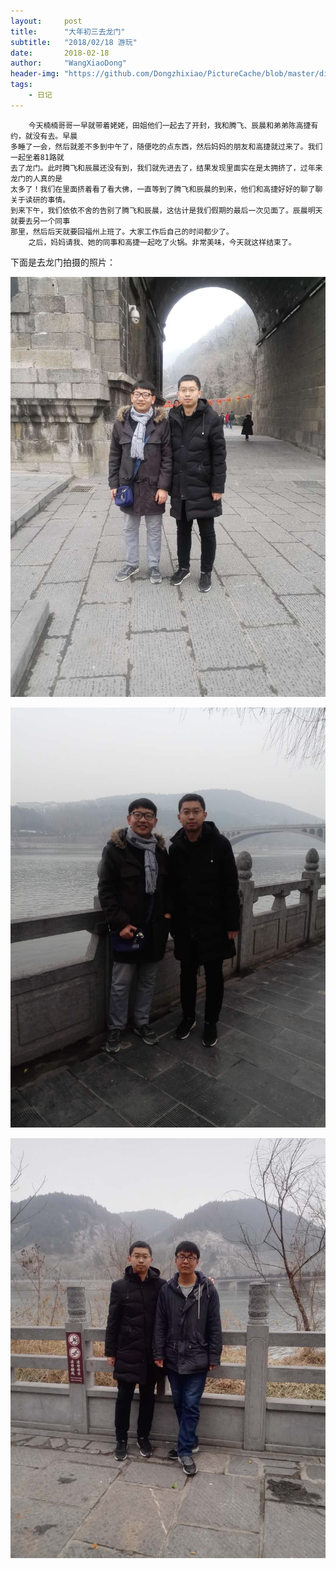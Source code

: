 ```yaml
---
layout:     post
title:      "大年初三去龙门"
subtitle:   "2018/02/18 游玩"
date:       2018-02-18
author:     "WangXiaoDong"
header-img: "https://github.com/Dongzhixiao/PictureCache/blob/master/diaryPic/20180218.jpg?raw=true"
tags:
    - 日记
---
```


```
    今天楠楠哥哥一早就带着姥姥，田姐他们一起去了开封，我和腾飞、辰晨和弟弟陈高捷有约，就没有去。早晨
多睡了一会，然后就差不多到中午了，随便吃的点东西，然后妈妈的朋友和高捷就过来了。我们一起坐着81路就
去了龙门。此时腾飞和辰晨还没有到，我们就先进去了，结果发现里面实在是太拥挤了，过年来龙门的人真的是
太多了！我们在里面挤着看了看大佛，一直等到了腾飞和辰晨的到来，他们和高捷好好的聊了聊关于读研的事情。
到来下午，我们依依不舍的告别了腾飞和辰晨，这估计是我们假期的最后一次见面了。辰晨明天就要去另一个同事
那里，然后后天就要回福州上班了。大家工作后自己的时间都少了。
    之后，妈妈请我、她的同事和高捷一起吃了火锅。非常美味，今天就这样结束了。
```

下面是去龙门拍摄的照片：

![照片](https://github.com/Dongzhixiao/PictureCache/blob/master/diaryPic/20180218_1.jpg?raw=true)

![照片](https://github.com/Dongzhixiao/PictureCache/blob/master/diaryPic/20180218_2.jpg?raw=true)

![照片](https://github.com/Dongzhixiao/PictureCache/blob/master/diaryPic/20180218_3.jpg?raw=true)